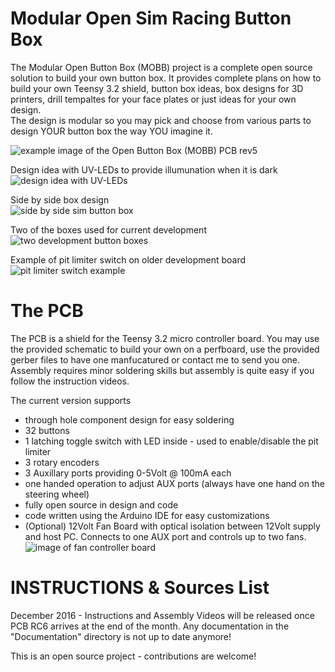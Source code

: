 Modular Open Sim Racing Button Box
==================================

The Modular Open Button Box (MOBB) project is a complete open source solution to build your own button box. It provides complete plans on how to build your own 
Teensy 3.2 shield, button box ideas, box designs for 3D printers, drill tempaltes for your face plates or just ideas for your own design.    
The design is modular so you may pick and choose from various parts to design YOUR button box the way YOU imagine it.    
    
    

![example image of the Open Button Box (MOBB) PCB rev5](https://raw.githubusercontent.com/KaiserSoft/OpenSimButtonBox/master/Main%20Module/Images/Development/PCB/PCB_MOBB-rc5-arrived-small.jpg)    

Design idea with UV-LEDs to provide illumunation when it is dark
![design idea with UV-LEDs](https://raw.githubusercontent.com/KaiserSoft/OpenSimButtonBox/master/Documentation/Images/Prototype-v3.PNG)

Side by side box design    
![side by side sim button box](https://raw.githubusercontent.com/KaiserSoft/OpenSimButtonBox/master/Main%20Module/Images/Development/Prototype%203/Prototype%203%20-%20Main%20Module%20%2B%20Side%20Box%20-%20Layout%201%20-%20small.jpg)

Two of the boxes used for current development    
![two development button boxes](https://raw.githubusercontent.com/KaiserSoft/OpenSimButtonBox/master/Documentation/Images/button_box-full_layout-vertical-760.jpg)

Example of pit limiter switch on older development board   
![pit limiter switch example](https://raw.githubusercontent.com/KaiserSoft/OpenSimButtonBox/master/Documentation/Images/button_box_pit_limiter-ON-small.jpg)

The PCB
===========
The PCB is a shield for the Teensy 3.2 micro controller board. You may use the provided schematic to build your own on a perfboard, use the provided gerber files to have one manfucatured or contact me to send you one.    
Assembly requires minor soldering skills but assembly is quite easy if you follow the instruction videos.       

The current version supports
* through hole component design for easy soldering
* 32 buttons
* 1 latching toggle switch with LED inside - used to enable/disable the pit limiter
* 3 rotary encoders
* 3 Auxillary ports providing 0-5Volt @ 100mA each
* one handed operation to adjust AUX ports (always have one hand on the steering wheel)
* fully open source in design and code
* code written using the Arduino IDE for easy customizations
* (Optional) 12Volt Fan Board with optical isolation between 12Volt supply and host PC. Connects to one AUX port and controls up to two fans.
![image of fan controller board](https://raw.githubusercontent.com/KaiserSoft/OpenSimButtonBox/master/Main%20Module/Images/Development/PCB-Fan-Board/fan_board-RC1-with-dev_small.jpg)



INSTRUCTIONS & Sources List
===========================
December 2016 - Instructions and Assembly Videos will be released once PCB RC6 arrives at the end of the month.
Any documentation in the "Documentation" directory is not up to date anymore!    



    
This is an open source project - contributions are welcome!